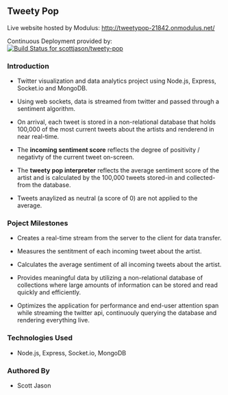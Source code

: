 ## Tweety Pop

Live website hosted by Modulus: http://tweetypop-21842.onmodulus.net/

Continuous Deployment provided by: [ ![Build Status for scottjason/tweety-pop](https://www.codeship.io/projects/4b24b7f0-0e2f-0132-708c-6622b841f5fb/status)](https://www.codeship.io/projects/32375)

### Introduction

- Twitter visualization and data analytics project using Node.js, Express, Socket.io and MongoDB.

- Using web sockets, data is streamed from twitter and passed through a sentiment algorithm.

- On arrival, each tweet is stored in a non-relational database that holds 100,000 of the most current tweets about the artists and renderend in near real-time.

- The **incoming sentiment score** reflects the degree of positivity / negativty of the current tweet on-screen.

- The **tweety pop interpreter** reflects the average sentiment score of the artist and is calculated by the 100,000 tweets stored-in and collected-from the database.

- Tweets anaylized as neutral (a score of 0) are not applied to the average.

### Poject Milestones

- Creates a real-time stream from the server to the client for data transfer.

- Measures the sentitment of each incoming tweet about the artist.

- Calculates the average sentiment of all incoming tweets about the artist.

- Provides meaningful data by utilizing a non-relational database of   collections where large amounts of information can be stored and read quickly and efficiently.

- Optimizes the application for performance and end-user attention span while streaming the twitter api, continuouly querying the database and rendering everything live.

### Technologies Used

- Node.js, Express, Socket.io, MongoDB

### Authored By
- Scott Jason
